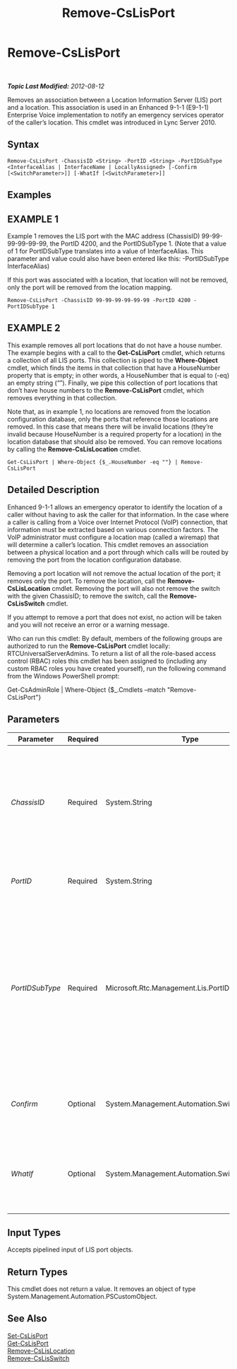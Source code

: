 ﻿---
title: Remove-CsLisPort
TOCTitle: Remove-CsLisPort
ms:assetid: b8a648af-1064-4a1e-8462-f267b7b72be1
ms:mtpsurl: https://technet.microsoft.com/en-us/library/Gg412899(v=OCS.15)
ms:contentKeyID: 48185237
ms.date: 07/23/2014
mtps_version: v=OCS.15
---

<div data-xmlns="http://www.w3.org/1999/xhtml">

<div class="topic" data-xmlns="http://www.w3.org/1999/xhtml" data-msxsl="urn:schemas-microsoft-com:xslt" data-cs="http://msdn.microsoft.com/en-us/">

<div data-asp="http://msdn2.microsoft.com/asp">

# Remove-CsLisPort

</div>

<div id="mainSection">

<div id="mainBody">

<span> </span>

_**Topic Last Modified:** 2012-08-12_

Removes an association between a Location Information Server (LIS) port and a location. This association is used in an Enhanced 9-1-1 (E9-1-1) Enterprise Voice implementation to notify an emergency services operator of the caller’s location. This cmdlet was introduced in Lync Server 2010.

<div>

## Syntax

    Remove-CsLisPort -ChassisID <String> -PortID <String> -PortIDSubType <InterfaceAlias | InterfaceName | LocallyAssigned> [-Confirm [<SwitchParameter>]] [-WhatIf [<SwitchParameter>]]

</div>

<div>

## Examples

<div>

## EXAMPLE 1

Example 1 removes the LIS port with the MAC address (ChassisID) 99-99-99-99-99-99, the PortID 4200, and the PortIDSubType 1. (Note that a value of 1 for PortIDSubType translates into a value of InterfaceAlias. This parameter and value could also have been entered like this: -PortIDSubType InterfaceAlias)

If this port was associated with a location, that location will not be removed, only the port will be removed from the location mapping.

    Remove-CsLisPort -ChassisID 99-99-99-99-99-99 -PortID 4200 -PortIDSubType 1

</div>

<div>

## EXAMPLE 2

This example removes all port locations that do not have a house number. The example begins with a call to the **Get-CsLisPort** cmdlet, which returns a collection of all LIS ports. This collection is piped to the **Where-Object** cmdlet, which finds the items in that collection that have a HouseNumber property that is empty; in other words, a HouseNumber that is equal to (-eq) an empty string (“”). Finally, we pipe this collection of port locations that don’t have house numbers to the **Remove-CsLisPort** cmdlet, which removes everything in that collection.

Note that, as in example 1, no locations are removed from the location configuration database, only the ports that reference those locations are removed. In this case that means there will be invalid locations (they’re invalid because HouseNumber is a required property for a location) in the location database that should also be removed. You can remove locations by calling the **Remove-CsLisLocation** cmdlet.

    Get-CsLisPort | Where-Object {$_.HouseNumber -eq ""} | Remove-CsLisPort

</div>

</div>

<div>

## Detailed Description

Enhanced 9-1-1 allows an emergency operator to identify the location of a caller without having to ask the caller for that information. In the case where a caller is calling from a Voice over Internet Protocol (VoIP) connection, that information must be extracted based on various connection factors. The VoIP administrator must configure a location map (called a wiremap) that will determine a caller’s location. This cmdlet removes an association between a physical location and a port through which calls will be routed by removing the port from the location configuration database.

Removing a port location will not remove the actual location of the port; it removes only the port. To remove the location, call the **Remove-CsLisLocation** cmdlet. Removing the port will also not remove the switch with the given ChassisID; to remove the switch, call the **Remove-CsLisSwitch** cmdlet.

If you attempt to remove a port that does not exist, no action will be taken and you will not receive an error or a warning message.

Who can run this cmdlet: By default, members of the following groups are authorized to run the **Remove-CsLisPort** cmdlet locally: RTCUniversalServerAdmins. To return a list of all the role-based access control (RBAC) roles this cmdlet has been assigned to (including any custom RBAC roles you have created yourself), run the following command from the Windows PowerShell prompt:

Get-CsAdminRole | Where-Object {$\_.Cmdlets –match "Remove-CsLisPort"}

</div>

<div>

## Parameters


<table>
<colgroup>
<col style="width: 25%" />
<col style="width: 25%" />
<col style="width: 25%" />
<col style="width: 25%" />
</colgroup>
<thead>
<tr class="header">
<th>Parameter</th>
<th>Required</th>
<th>Type</th>
<th>Description</th>
</tr>
</thead>
<tbody>
<tr class="odd">
<td><p><em>ChassisID</em></p></td>
<td><p>Required</p></td>
<td><p>System.String</p></td>
<td><p>The Media Access Control (MAC) address of the port’s switch. This value will be in the form nn-nn-nn-nn-nn-nn, such as 12-34-56-78-90-ab.</p></td>
</tr>
<tr class="even">
<td><p><em>PortID</em></p></td>
<td><p>Required</p></td>
<td><p>System.String</p></td>
<td><p>The ID of the port you want to remove.</p></td>
</tr>
<tr class="odd">
<td><p><em>PortIDSubType</em></p></td>
<td><p>Required</p></td>
<td><p>Microsoft.Rtc.Management.Lis.PortIDSubType</p></td>
<td><p>The subtype of the port you want to remove. This value can be entered as a numeric value or a string, but it must be a valid subtype. Valid subtypes are:</p>
<p>1: InterfaceAlias</p>
<p>5: InterfaceName</p>
<p>7: LocallyAssigned</p></td>
</tr>
<tr class="even">
<td><p><em>Confirm</em></p></td>
<td><p>Optional</p></td>
<td><p>System.Management.Automation.SwitchParameter</p></td>
<td><p>Prompts you for confirmation before executing the command.</p></td>
</tr>
<tr class="odd">
<td><p><em>WhatIf</em></p></td>
<td><p>Optional</p></td>
<td><p>System.Management.Automation.SwitchParameter</p></td>
<td><p>Describes what would happen if you executed the command without actually executing the command.</p></td>
</tr>
</tbody>
</table>


</div>

<div>

## Input Types

Accepts pipelined input of LIS port objects.

</div>

<div>

## Return Types

This cmdlet does not return a value. It removes an object of type System.Management.Automation.PSCustomObject.

</div>

<div>

## See Also


[Set-CsLisPort](set-cslisport.md)  
[Get-CsLisPort](get-cslisport.md)  
[Remove-CsLisLocation](remove-cslislocation.md)  
[Remove-CsLisSwitch](remove-cslisswitch.md)  
  

</div>

</div>

<span> </span>

</div>

</div>

</div>

